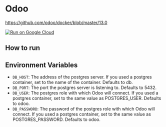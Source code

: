 # Odoo

https://github.com/odoo/docker/blob/master/13.0

[![Run on Google Cloud](https://deploy.cloud.run/button.svg)](https://deploy.cloud.run)

## How to run



## Environment Variables

- `DB_HOST`: The address of the postgres server. If you used a postgres container, set to the name of the container. Defaults to db.
- `DB_PORT`: The port the postgres server is listening to. Defaults to 5432.
- `DB_USER`: The postgres role with which Odoo will connect. If you used a postgres container, set to the same value as POSTGRES_USER. Defaults to odoo.
- `DB_PASSWORD`: The password of the postgres role with which Odoo will connect. If you used a postgres container, set to the same value as POSTGRES_PASSWORD. Defaults to odoo.
